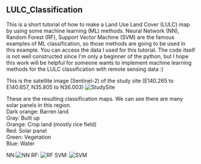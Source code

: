 ## LULC_Classification
This is a short tutorial of how to make a Land Use Land Cover (LULC) map by using some machine learning (ML) methods.
Neural Network (NN), Random Forest (RF), Support Vector Machine (SVM) are the famous examples of ML classification, so those methods are going to be used in this example.
You can access the data I used for this tutorial.
The code itself is not well constructed since I'm only a beginner of the python, 
but I hope this work will be helpful for someone wants to implement machine learning methods for the LULC classification with remote sensing data :)

This is the satellite image (Sentinel-2) of the study site (E140.265 to E140.657, N35.805 to N36.003)
![StudySite](https://user-images.githubusercontent.com/47880765/113544941-365d3800-9624-11eb-824d-eb1750da3891.png)

These are the resulting classification maps. We can see there are many solar panels in this region.<br>
Dark orange: Barren land <br> Gray: Built up <br>
Orange: Crop land (mostly rice field) <br>
Red: Solar panel <br>
Green: Vegetation <br>
Blue: Water <br>

NN:![NN](https://user-images.githubusercontent.com/47880765/113545050-6b698a80-9624-11eb-9554-d296d913a874.png)
RF: ![RF](https://user-images.githubusercontent.com/47880765/113545082-77554c80-9624-11eb-8758-f6441bb84932.png)
SVM: ![SVM](https://user-images.githubusercontent.com/47880765/113545096-80deb480-9624-11eb-8aef-336b8a7ebace.png)
